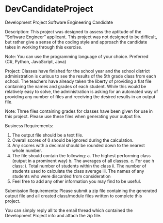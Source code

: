 # DevCandidateProject

Development Project
Software Engineering Candidate

Description:
This project was designed to assess the aptitude of the “Software Engineer” applicant. This project was not designed to be difficult, but rather give a sense of the coding style and approach the candidate takes in working through this exercise. 

Note: You can use the programming language of your choice. Preferred (C#, Python, JavaScript, Java)

Project:
Classes have finished for the school year and the school district administration is curious to see the results of the 5th grade class from each school. The teachers have already taken the liberty of providing a flat file containing the names and grades of each student. While this would be relatively easy to solve, the administration is asking for an automated way of providing any number of files and receiving the desired results in an output file.

Note: Three files containing grades for classes have been given for use in this project. Please use these files when generating your output file.

Business Requirements:

1.	The output file should be a text file.
2.	Overall scores of 0 should be ignored during the calculation.
3.	Any scores with a decimal should be rounded down to the nearest whole number.
4.	The file should contain the following:
a.	The highest performing class (output in a prominent way)
b.	The averages of all classes.
c.	For eac	h class:
i.	Total number of students within the class
ii.	The number of students used to calculate the class average
iii.	The names of any students who were discarded from consideration
5.	Feel free to add any other information you may find to be useful.


Submission Requirements:
Please submit a zip file containing the generated output file and all created class/module files written to complete this project.

You can simply reply all to the email thread which contained the Development Project info and attach the zip file.
